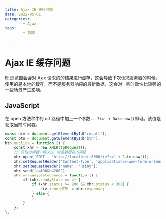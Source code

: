 ```yaml
---
title: Ajax IE 缓存问题
date: 2022-05-01
categories:
        - Ajax
tags:
        - 前端

---
```


# Ajax IE 缓存问题

IE 浏览器会会对 Ajax 请求的的结果进行缓存，这会导致下次请求服务器的时候，使用的是本地的缓存，而不是服务器响应的最新数据，这会对一些时效性比较强的一些场景产生影响。

## JavaScript

在 open 方法种中的 url 路径中加上一个参数`...?t=' + Date.now()`即可。该值是获取当前时间戳。

```js
const div = document.getElementById('result');
const btn = document.getElementById('btn');
btn.onclick = function () {
	const xhr = new XMLHttpRequest();
	// 获取时间戳，解决IE 浏览器缓存的问题
	xhr.open('POST', 'http://localhost:8000/ie?t=' + Date.now());
	xhr.setRequestHeader('Content-Type', 'application/x-www-form-urlencoded');
	xhr.setRequestHeader('name', 'Rainy');
	xhr.send('a=100&b=200');
	xhr.onreadystatechange = function () {
		if (xhr.readyState == 4) {
			if (xhr.status >= 200 && xhr.status < 300) {
				div.innerHTML = xhr.response;
			} else {
			}
		}
	};
};
```
